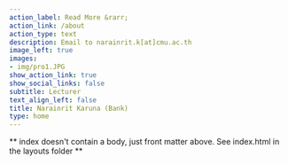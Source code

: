 ```yaml
---
action_label: Read More &rarr;
action_link: /about
action_type: text
description: Email to narainrit.k[at]cmu.ac.th
image_left: true
images:
- img/pro1.JPG
show_action_link: true
show_social_links: false
subtitle: Lecturer
text_align_left: false
title: Narainrit Karuna (Bank)
type: home
---
```


** index doesn't contain a body, just front matter above.
See index.html in the layouts folder **
